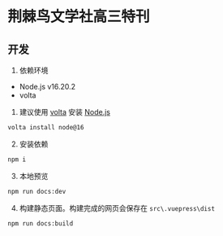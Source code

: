 # 荆棘鸟文学社高三特刊

## 开发
1. 依赖环境
- Node.js v16.20.2
- volta
1. 建议使用 [volta](https://volta.sh/) 安装 [Node.js](https://nodejs.org/)
```sh
volta install node@16
```
2. 安装依赖
```sh
npm i
```
3. 本地预览
```sh
npm run docs:dev
```
4. 构建静态页面。构建完成的网页会保存在 ``src\.vuepress\dist``
```sh
npm run docs:build
```
